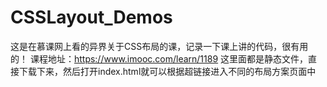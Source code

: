 # CSSLayout_Demos
这是在慕课网上看的异界关于CSS布局的课，记录一下课上讲的代码，很有用的！
课程地址：https://www.imooc.com/learn/1189
这里面都是静态文件，直接下载下来，然后打开index.html就可以根据超链接进入不同的布局方案页面中
